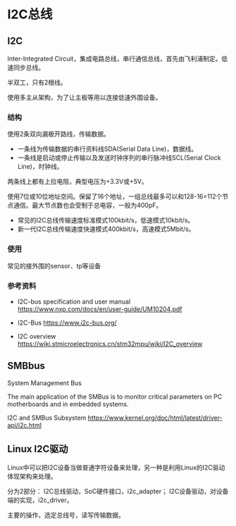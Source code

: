 # I2C总线

## I2C
Inter-Integrated Circuit，集成电路总线，串行通信总线，首先由飞利浦制定。低速同步总线。

半双工，只有2根线。

使用多主从架构，为了让主板等用以连接低速外围设备。


### 结构
使用2条双向漏极开路线，传输数据。
- 一条线为传输数据的串行资料线SDA(Serial Data Line)，数据线。
- 一条线是启动或停止传输以及发送时钟序列的串行脉冲线SCL(Serial Clock Line)，时钟线。

两条线上都有上拉电阻，典型电压为+3.3V或+5V。

使用7位或10位地址空间。保留了16个地址，一组总线最多可以和128-16=112个节点通信。最大节点数也会受制于总电容，一般为400pF。
- 常见的I2C总线传输速度标准模式100kbit/s，低速模式10kbit/s。
- 新一代I2C总线传输速度快速模式400kbit/s，高速模式5Mbit/s。


### 使用
常见的接外围的sensor、tp等设备


### 参考资料
- I2C-bus specification and user manual
https://www.nxp.com/docs/en/user-guide/UM10204.pdf

- I2C-Bus
https://www.i2c-bus.org/

- I2C overview
https://wiki.stmicroelectronics.cn/stm32mpu/wiki/I2C_overview


## SMBbus

System Management Bus

The main application of the SMBus is to monitor critical parameters on PC motherboards and in embedded systems.

I2C and SMBus Subsystem
https://www.kernel.org/doc/html/latest/driver-api/i2c.html


## Linux I2C驱动

Linux中可以把I2C设备当做普通字符设备来处理，另一种是利用Linux的I2C驱动体现架构来处理。

分为2部分：
I2C总线驱动，SoC硬件接口，i2c_adapter；
I2C设备驱动，对设备端的实现，i2c_driver。

主要的操作，选定总线号，读写传输数据。

